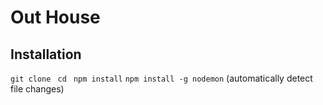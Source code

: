 # Out House

## Installation

`git clone `
`cd `
`npm install`
`npm install -g nodemon` (automatically detect file changes)
